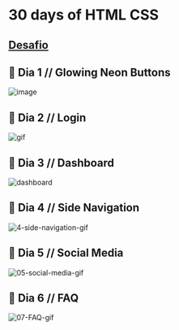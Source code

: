 # 30 days of HTML CSS

## [Desafio](https://dev.to/somanathgoudar/30dayschallenge-30-days-extreme-html-css-challenge-50k1)

## 🎈 Dia 1 // Glowing Neon Buttons	

![image](https://user-images.githubusercontent.com/74930052/149359758-700dcf23-8fa3-4027-b28b-52037c0ccec1.png)

## 🎈 Dia 2 // Login  

![gif](https://user-images.githubusercontent.com/74930052/149370056-be551083-84e3-4c59-ae54-eefa929c18b1.gif)

## 🎈 Dia 3 // Dashboard

![dashboard](https://user-images.githubusercontent.com/74930052/149579393-8cf9256f-ba0d-45bf-9093-21686d4c7571.gif)

## 🎈 Dia 4 // Side Navigation

![4-side-navigation-gif](https://user-images.githubusercontent.com/74930052/149625302-75cc7f93-87b5-40e5-8eba-976efb301b18.gif)

## 🎈 Dia 5 // Social Media

![05-social-media-gif](https://user-images.githubusercontent.com/74930052/149625668-6e89255a-01f3-434d-a6b8-7d70b0f8ea93.gif)

## 🎈 Dia 6 // FAQ

![07-FAQ-gif](https://user-images.githubusercontent.com/74930052/149626447-61de8073-1d4a-47a1-911e-0e1883114dd4.gif)

<!-- ## 🎈 Dia 12 // Princing price

![12-princing-price-gif](https://user-images.githubusercontent.com/74930052/149624905-02ed0568-b858-43a0-a6f9-79abc22e9abe.gif)
 -->
